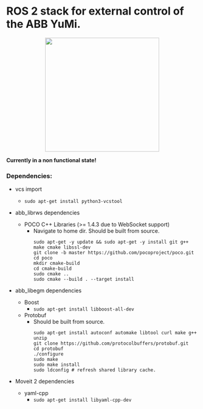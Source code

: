 # ROS 2 stack for external control of the ABB YuMi.
<p align="center">
  <img src="https://github.com/yumi-crew/yumi/blob/eloquent/yumi_description/meshes/yumi_render.png" width=300>
</p>

**Currently in a non functional state!** 

### Dependencies:
* vcs import
   * `sudo apt-get install python3-vcstool`

* abb_librws dependencies
   * POCO C++ Libraries (>= 1.4.3 due to WebSocket support)
       * Navigate to home dir.
         Should be built from source.
         ~~~~
         sudo apt-get -y update && sudo apt-get -y install git g++ make cmake libssl-dev  
         git clone -b master https://github.com/pocoproject/poco.git   
         cd poco
         mkdir cmake-build 
         cd cmake-build
         sudo cmake ..
         sudo cmake --build . --target install
         ~~~~
* abb_libegm dependencies
  * Boost
     * `sudo apt-get install libboost-all-dev`
  * Protobuf 
     * Should be built from source.
        ~~~~ 
        sudo apt-get install autoconf automake libtool curl make g++ unzip  
        git clone https://github.com/protocolbuffers/protobuf.git  
        cd protobuf  
        ./configure
        sudo make
        sudo make install
        sudo ldconfig # refresh shared library cache.
        ~~~~ 

* Moveit 2 dependencies
    * yaml-cpp   
        * `sudo apt-get install libyaml-cpp-dev` 
     